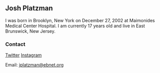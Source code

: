 ## Josh Platzman

I was born in Brooklyn, New York on December 27, 2002 at Maimonides Medical Center Hospital. I am currently 17 years old and live in East Brunswick, New Jersey. 


### Contact

[Twitter](https://twitter.com/JPlatzman)
[Instagram](https://www.instagram.com/joshplatzman/?hl=en)

Email: jplatzman@ebnet.org
